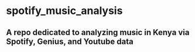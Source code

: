 # spotify_music_analysis

## A repo dedicated to analyzing music in Kenya via Spotify, Genius, and Youtube data
